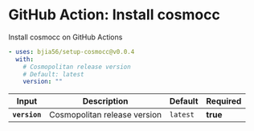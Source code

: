 <!-- start title -->

# GitHub Action: Install cosmocc

<!-- end title -->
<!-- start description -->

Install cosmocc on GitHub Actions

<!-- end description -->
<!-- start contents -->
<!-- end contents -->
<!-- start usage -->

```yaml
- uses: bjia56/setup-cosmocc@v0.0.4
  with:
    # Cosmopolitan release version
    # Default: latest
    version: ""
```

<!-- end usage -->
<!-- start inputs -->

| **Input**                | **Description**              | **Default**         | **Required** |
| ------------------------ | ---------------------------- | ------------------- | ------------ |
| **<code>version</code>** | Cosmopolitan release version | <code>latest</code> | **true**     |

<!-- end inputs -->
<!-- start outputs -->
<!-- end outputs -->
<!-- start [.github/ghadocs/examples/] -->
<!-- end [.github/ghadocs/examples/] -->
